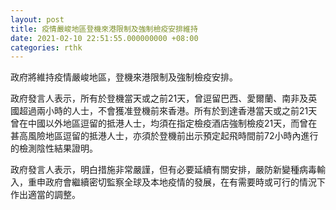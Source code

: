 ```yaml
---
layout: post
title: 疫情嚴峻地區登機來港限制及強制檢疫安排維持
date: 2021-02-10 22:51:55.000000000 +08:00
categories: rthk
---
```


政府將維持疫情嚴峻地區，登機來港限制及強制檢疫安排。

政府發言人表示，所有於登機當天或之前21天，曾逗留巴西、愛爾蘭、南非及英國超過兩小時的人士，不會獲准登機前來香港。所有於到達香港當天或之前21天曾在中國以外地區逗留的抵港人士，均須在指定檢疫酒店強制檢疫21天，而曾在甚高風險地區逗留的抵港人士，亦須於登機前出示預定起飛時間前72小時內進行的檢測陰性結果證明。

政府發言人表示，明白措施非常嚴謹，但有必要延續有關安排，嚴防新變種病毒輸入，重申政府會繼續密切監察全球及本地疫情的發展，在有需要時或可行的情況下作出適當的調整。
